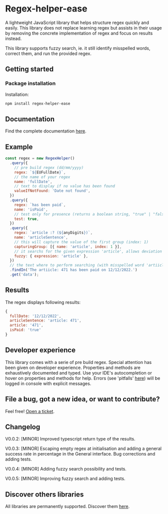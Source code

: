 # Regex-helper-ease

A lightweight JavaScript library that helps structure regex quickly and easily. This library does not replace learning regex but assists in their usage by removing the concrete implementation of regex and focus on results instead.

This library supports fuzzy search, ie. it still identify misspelled words, correct them, and run the provided regex.

## Getting started

### Package installation

Installation:

```sh
npm install regex-helper-ease
```

## Documentation

Find the complete documentation [here](https://greenflag31.github.io/regex-helper/).

## Example

```javascript
const regex = new RegexHelper()
  .query({
    // pre build regex (dd/mm/yyyy)
    regex: `${EUFullDate}`,
    // the name of your regex
    name: 'fullDate',
    // text to display if no value has been found
    valueIfNotFound: 'Date not found',
  })
  .query({
    regex: `has been paid`,
    name: 'isPaid',
    // test only for presence (returns a boolean string, "true" | "false")
    test: true,
  })
  .query({
    regex: `article :? (${anyDigits})`,
    name: 'articleSentence',
    // this will capture the value of the first group (index: 1)
    capturingGroup: [{ name: 'article', index: 1 }],
    // it searchs for the given expression 'article', allows deviation
    fuzzy: { expression: 'article' },
  })
  // the text where to perform searching (with misspelled word 'artiicle').
  .findIn('The artiicle: 471 has been paid on 12/12/2022.')
  .get('data');
```

## Results

The regex displays following results:

```javascript
{
  fullDate: '12/12/2022',
  articleSentence: 'article: 471',
  article: '471',
  isPaid: 'true'
}
```

## Developer experience

This library comes with a serie of pre build regex. Special attention has been given on developer experience. Properties and methods are exhaustively documented and typed. Use your IDE's autocompletion or hover on properties and methods for help. Errors (see 'pitfalls' [here](https://greenflag31.github.io/regex-helper/documents/pitfalls.html)) will be logged in console with explicit messages.

## File a bug, got a new idea, or want to contribute?

Feel free! [Open a ticket](https://github.com/GreenFlag31/regex-helper/issues).

## Changelog

V0.0.2: [MINOR] Improved typescript return type of the results.

V0.0.3: [MINOR] Escaping empty regex at initialisation and adding a general success rate in percentage in the General interface. Bug corrections and adding tests.

V0.0.4: [MINOR] Adding fuzzy search possibility and tests.

V0.0.5: [MINOR] Improving fuzzy search and adding tests.

## Discover others libraries

All libraries are permanently supported. Discover them [here](https://www.npmjs.com/~greenflag31).
